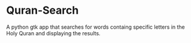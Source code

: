 Quran-Search
============

A python gtk app that searches for words containg specific letters in the Holy Quran and displaying the results.
